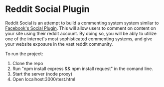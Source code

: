 Reddit Social Plugin
=============
Reddit Social is an attempt to build a commenting system system similar to [Facebook's Social Plugin](https://developers.facebook.com/docs/plugins/comments/ "Facebook Social Comments").  This will allow users to comment on content on your site using their reddit account.  By doing so, you will be ably to utilize one of the internet's most sophisticated commenting systems, and give your website exposure in the vast reddit community.

To run the project:

1. Clone the repo
2. Run "npm install express && npm install request" in the comand line.
3. Start the server (node proxy)
4. Open localhost:3000/test.html
